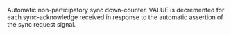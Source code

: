 Automatic non-participatory sync down-counter. VALUE is decremented for
each sync-acknowledge received in response to the automatic assertion of
the sync request signal.
